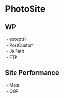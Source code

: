 # PhotoSite  

## WP  
・except()                                                                                         　　                                                          
・PostCustom  
・Js Path  
・FTP

## Site Performance
・Meta  
・OGP
